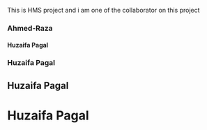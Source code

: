 This is HMS project and i am one of the collaborator on this project
<br>
### Ahmed-Raza
#### Huzaifa Pagal
### Huzaifa Pagal
## Huzaifa Pagal
# Huzaifa Pagal
